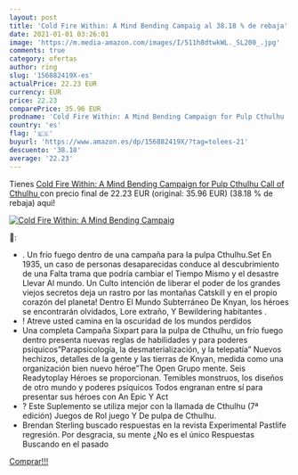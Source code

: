 ```yaml
---
layout: post
title: 'Cold Fire Within: A Mind Bending Campaig al 38.18 % de rebaja'
date: 2021-01-01 03:26:01
image: 'https://m.media-amazon.com/images/I/511h8dtwkWL._SL200_.jpg'
comments: true
category: ofertas
author: ring
slug: '156882419X-es'
actualPrice: 22.23 EUR
currency: EUR
price: 22.23
comparePrice: 35.96 EUR
prodname: 'Cold Fire Within: A Mind Bending Campaign for Pulp Cthulhu  Call of Cthulhu '
country: 'es'
flag: '🇪🇸'
buyurl: 'https://www.amazon.es/dp/156882419X/?tag=tolees-21'
descuento: '38.18'
average: '22.23'
---
```


Tienes [Cold Fire Within: A Mind Bending Campaign for Pulp Cthulhu  Call of Cthulhu ](https://www.amazon.es/dp/156882419X/?tag=tolees-21) con precio final de  22.23 EUR (original: 35.96 EUR) (38.18 %  de rebaja) aqui!

[![Cold Fire Within: A Mind Bending Campaig](https://m.media-amazon.com/images/I/511h8dtwkWL._SL200_.jpg)](https://www.amazon.es/dp/156882419X/?tag=tolees-21)

🔎:

- . Un frío fuego dentro de una campaña para la pulpa Cthulhu.Set En 1935, un caso de personas desaparecidas conduce al descubrimiento de una Falta trama que podría cambiar el Tiempo Mismo y el desastre Llevar Al mundo. Un Culto intención de liberar el poder de los grandes viejos secretos deja un rastro por las montañas Catskill y en el propio corazón del planeta! Dentro El Mundo Subterráneo De Knyan, los héroes se encontrarán olvidados, Lore extraño, Y Bewildering habitantes .
- ! Atreve usted camina en la oscuridad de los mundos perdidos
- Una completa Campaña Sixpart para la pulpa de Cthulhu, un frío fuego dentro presenta nuevas reglas de habilidades y para poderes psíquicos”Parapsicología, la desmaterialización, y la telepatía” Nuevos hechizos, detalles de la gente y las tierras de Knyan, medida como una organización bien nuevo héroe”The Open Grupo mente. Seis Readytoplay Héroes se proporcionan. Temibles monstruos, los diseños de otro mundo y poderes psíquicos Todos engranan entre sí para presentar sus héroes con An Epic Y Act
- ? Este Suplemento se utiliza mejor con la llamada de Cthulhu (7ª edición) Juegos de Rol juego Y De pulpa de Cthulhu.
- Brendan Sterling buscado respuestas en la revista Experimental Pastlife regresión. Por desgracia, su mente ¿No es el único Respuestas Buscando en el pasado

[Comprar!!!](https://www.amazon.es/dp/156882419X/?tag=tolees-21)
